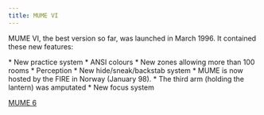 ```yaml
---
title: MUME VI
---
```


MUME VI, the best version so far, was launched in March 1996. It
contained these new features:

\* New practice system \* ANSI colours \* New zones allowing more than
100 rooms \* Perception \* New hide/sneak/backstab system \* MUME is now
hosted by the FIRE in Norway (January 98). \* The third arm (holding the
lantern) was amputated \* New focus system

[MUME 6](Category:MUME_Versions "wikilink")